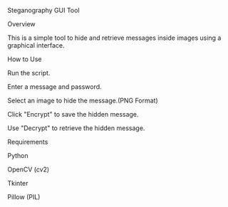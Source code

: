 Steganography GUI Tool

Overview

This is a simple tool to hide and retrieve messages inside images using a graphical interface.

How to Use

Run the script.

Enter a message and password.

Select an image to hide the message.(PNG Format)

Click "Encrypt" to save the hidden message.

Use "Decrypt" to retrieve the hidden message.

Requirements

Python

OpenCV (cv2)

Tkinter

Pillow (PIL)
